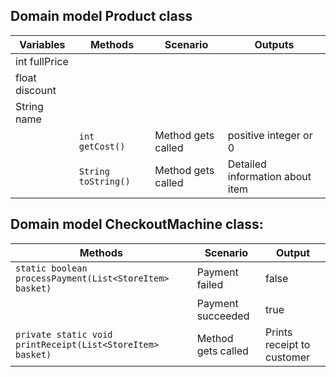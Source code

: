 ## Domain model Product class
| Variables      | Methods             | Scenario           | Outputs                         |
|----------------|---------------------|--------------------|---------------------------------|
| int fullPrice  |                     |                    |                                 | 
| float discount |                     |                    |                                 |
| String name    |                     |                    |                                 |
|                | `int getCost()`     | Method gets called | positive integer or 0           |
|                | `String toString()` | Method gets called | Detailed information about item | 

## Domain model CheckoutMachine class:
| Methods                                                    | Scenario           | Output                     |
|------------------------------------------------------------|--------------------|----------------------------|
| `static boolean processPayment(List<StoreItem> basket)`    | Payment failed     | false                      |
|                                                            | Payment succeeded  | true                       |
| `private static void printReceipt(List<StoreItem> basket)` | Method gets called | Prints receipt to customer |
